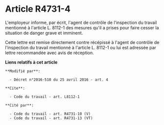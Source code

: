 # Article R4731-4

L'employeur informe, par écrit, l'agent de contrôle de l'inspection du travail mentionné à l'article L. 8112-1 des mesures
qu'il a prises pour faire cesser la situation de danger grave et imminent. 

Cette lettre est remise directement contre récépissé à l'agent de contrôle de l'inspection du travail mentionné à l'article
L. 8112-1 ou lui est adressée par lettre recommandée avec avis de réception.

**Liens relatifs à cet article**

	**Modifié par**:

	  - Décret n°2016-510 du 25 avril 2016 - art. 4

	**Cite**:

	  - Code du travail - art. L8112-1

	**Cité par**:

	  - Code du travail - art. R4731-10 (V)
	  - Code du travail - art. R4731-13 (VT)
